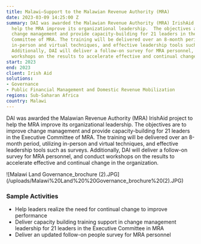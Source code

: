 ```yaml
---
title: Malawi—Support to the Malawian Revenue Authority (MRA)
date: 2023-03-09 14:25:00 Z
summary: DAI was awarded the Malawian Revenue Authority (MRA) IrishAid project to
  help the MRA improve its organizational leadership.  The objectives are to improve
  change management and provide capacity-building for 21 leaders in the Executive
  Committee of MRA. The training will be delivered over an 8-month period, utilizing
  in-person and virtual techniques, and effective leadership tools such as surveys.
  Additionally, DAI will deliver a follow-on survey for MRA personnel, and conduct
  workshops on the results to accelerate effective and continual change in the organization.
start: 2023
end: 2023
client: Irish Aid
solutions:
- Governance
- Public Financial Management and Domestic Revenue Mobilization
regions: Sub-Saharan Africa
country: Malawi
---
```


DAI was awarded the Malawian Revenue Authority (MRA) IrishAid project to help the MRA improve its organizational leadership.  The objectives are to improve change management and provide capacity-building for 21 leaders in the Executive Committee of MRA. The training will be delivered over an 8-month period, utilizing in-person and virtual techniques, and effective leadership tools such as surveys. Additionally, DAI will deliver a follow-on survey for MRA personnel, and conduct workshops on the results to accelerate effective and continual change in the organization.

![Malawi Land  Governance_brochure (2).JPG]
(/uploads/Malawi%20Land%20%20Governance_brochure%20(2).JPG)

### Sample Activities

* Help leaders realize the need for continual change to improve performance
* Deliver capacity building training support in change management leadership for 21 leaders in the Executive Committee in MRA 
* Deliver an updated follow-on people survey for MRA personnel 

